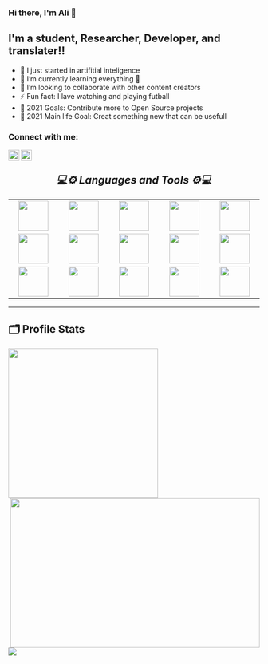### Hi there, I'm Ali  👋 


## I'm a student, Researcher, Developer, and translater!!

- 🔭 I just started in artifitial inteligence
- 🌱 I’m currently learning everything 🤣
- 👯 I’m looking to collaborate with other content creators
- ⚡ Fun fact: I lave watching and playing futball
- 🥅 2021 Goals: Contribute more to Open Source projects
- 🥅 2021 Main life Goal: Creat something new that can be usefull


### Connect with me:

[<img align="left" alt="ali-hamza-9915865b | LinkedIn" width="22px" src="https://cdn.jsdelivr.net/npm/simple-icons@v3/icons/linkedin.svg" />][linkedin]
[<img align="left" alt="ali_hk96 | Instagram" width="22px" src="https://cdn.jsdelivr.net/npm/simple-icons@v3/icons/instagram.svg" />][instagram]

<br />


<h2 align='center'><i>💻⚙ Languages and Tools ⚙💻</i></h2>
<table width="100">
<tr>
    <td align='center' width="190">
        <img src="https://upload.wikimedia.org/wikipedia/commons/c/c3/Python-logo-notext.svg" width="60">
    </td>
<td align='center' width="190">
        <img src="https://upload.wikimedia.org/wikipedia/commons/2/2d/Tensorflow_logo.svg" width="60">
    </td>
<td align='center' width="190">
        <img src="https://upload.wikimedia.org/wikipedia/commons/0/05/Scikit_learn_logo_small.svg" width="60">
    </td>
<td align='center' width="190">
        <img src="https://upload.wikimedia.org/wikipedia/commons/5/53/OpenCV_Logo_with_text.png" width="60">
    </td>
<td align='center' width="190">
        <img src="https://upload.wikimedia.org/wikipedia/commons/9/96/Pytorch_logo.png" width="60">
    </td>
    
</tr>
<tr>
    <td align='center' width="190">
        <img src="https://upload.wikimedia.org/wikipedia/commons/1/16/Ubuntu_and_Ubuntu_Server_Icon.png" width="60">
    </td>
<td align='center' width="190">
        <img src="https://upload.wikimedia.org/wikipedia/commons/3/3f/Git_icon.svg" width="60">
    </td>
<td align='center' width="190">
        <img src="https://www.vectorlogo.zone/logos/java/java-icon.svg" width="60">
    </td>
<td align='center' width="190">
        <img src="https://upload.wikimedia.org/wikipedia/commons/8/82/Devicon-html5-plain.svg" width="60">
    </td>
<td align='center' width="190">
        <img src="https://upload.wikimedia.org/wikipedia/commons/1/18/ISO_C%2B%2B_Logo.svg" width="60">
    </td>
    
</tr>
<tr>
    <td align='center' width="190">
        <img src="https://upload.wikimedia.org/wikipedia/commons/0/0b/Qt_logo_2016.svg" width="60">
    </td>
<td align='center' width="190">
        <img src="https://www.php.net/images/logos/new-php-logo.svg" width="60">
    </td>
<td align='center' width="190">
        <img src="https://www.mysql.com/common/logos/logo-mysql-170x115.png" width="60">
    </td>
<td align='center' width="190">
        <img src="https://cdn.freelogovectors.net/wp-content/uploads/2017/04/power-bi-logo.png" width="60">
    </td>
<td align='center' width="190">
        <img src="https://getbootstrap.com/docs/5.0/assets/brand/bootstrap-logo.svg" width="60">
    </td>
    
</tr>
</table>

---

## 🗂️ Profile Stats

<p align="left">
<img height="300px" src="https://github-readme-stats.vercel.app/api/top-langs/?username=aliper96&theme=synthwave">
<img align="right" height="300px" width="500px" src="https://github-readme-streak-stats.herokuapp.com/?user=aliper96&theme=synthwave">
</p>
<img src="https://activity-graph.herokuapp.com/graph?username=aliper96&bg_color=2B213A&color=E5289E&line=DA5B0B&point=E1E8EB">


[instagram]: https://www.instagram.com/ali_hk96/
[linkedin]: https://www.linkedin.com/in/ali-hamza-9915865b/
